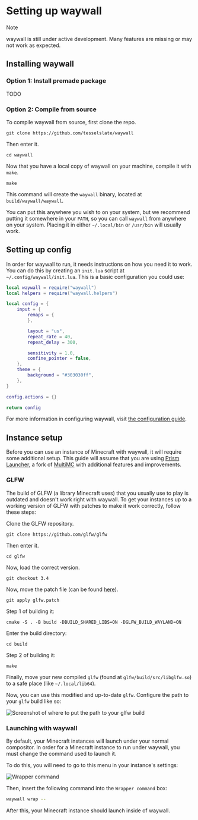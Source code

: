 # Setting up waywall

> [!NOTE]
> waywall is still under active development. Many features are missing or may
> not work as expected.

## Installing waywall

### Option 1: Install premade package

TODO

### Option 2: Compile from source

To compile waywall from source, first clone the repo.

```git clone https://github.com/tesselslate/waywall```

Then enter it.

```cd waywall```

Now that you have a local copy of waywall on your machine, compile it with `make`.

```make```

This command will create the `waywall` binary, located at `build/waywall/waywall`.

You can put this anywhere you wish to on your system, but we recommend putting it somewhere in your `PATH`, so you can call `waywall` from anywhere on your system. Placing it in either `~/.local/bin` or `/usr/bin` will usually work.

## Setting up config

In order for waywall to run, it needs instructions on how you need it to work. You can do this by creating an `init.lua` script at `~/.config/waywall/init.lua`. This is a basic configuration you could use:

```lua
local waywall = require("waywall")
local helpers = require("waywall.helpers")

local config = {
    input = {
        remaps = {
        },

        layout = "us",
        repeat_rate = 40,
        repeat_delay = 300,

        sensitivity = 1.0,
        confine_pointer = false,
    },
    theme = {
        background = "#303030ff",
    },
}

config.actions = {}

return config
```

For more information in configuring waywall, visit [the configuration guide](CONFIGURATION.md).

## Instance setup

Before you can use an instance of Minecraft with waywall, it will require some additional setup. This guide will assume that you are using [Prism Launcher](https://prismlauncher.org), a fork of [MultiMC](https://multimc.org/) with additional features and improvements.

### GLFW

The build of GLFW (a library Minecraft uses) that you usually use to play is outdated and doesn't work right with waywall. To get your instances up to a working version of GLFW with patches to make it work correctly, follow these steps:

Clone the GLFW repository.

```git clone https://github.com/glfw/glfw```

Then enter it.

```cd glfw```

Now, load the correct version.

```git checkout 3.4```

Now, move the patch file (can be found [here](assets/glfw.patch)).

```git apply glfw.patch```

Step 1 of building it:

```cmake -S . -B build -DBUILD_SHARED_LIBS=ON -DGLFW_BUILD_WAYLAND=ON```

Enter the build directory:

```cd build```

Step 2 of building it:

```make```

Finally, move your new compiled `glfw` (found at `glfw/build/src/libglfw.so`) to a safe place (like `~/.local/lib64`).

Now, you can use this modified and up-to-date `glfw`. Configure the path to your `glfw` build like so:

![Screenshot of where to put the path to your glfw build](assets/glfw-local-screenshot.png)

### Launching with waywall

By default, your Minecraft instances will launch under your normal compositor. In order for a Minecraft instance to run under waywall, you must change the command used to launch it.

To do this, you will need to go to this menu in your instance's settings:

![Wrapper command](assets/wrapper-command-screenshot.png)

Then, insert the following command into the `Wrapper command` box:

```sh
waywall wrap --
```

After this, your Minecraft instance should launch inside of waywall.
